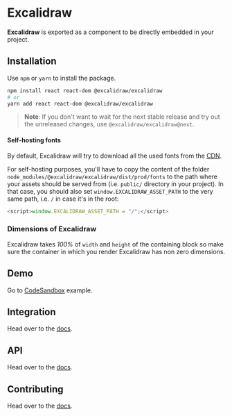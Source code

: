 # Excalidraw

**Excalidraw** is exported as a component to be directly embedded in your project.

## Installation

Use `npm` or `yarn` to install the package.

```bash
npm install react react-dom @excalidraw/excalidraw
# or
yarn add react react-dom @excalidraw/excalidraw
```

> **Note**: If you don't want to wait for the next stable release and try out the unreleased changes, use `@excalidraw/excalidraw@next`.

#### Self-hosting fonts

By default, Excalidraw will try to download all the used fonts from the [CDN](https://esm.run/@excalidraw/excalidraw/dist/prod).

For self-hosting purposes, you'll have to copy the content of the folder `node_modules/@excalidraw/excalidraw/dist/prod/fonts` to the path where your assets should be served from (i.e. `public/` directory in your project). In that case, you should also set `window.EXCALIDRAW_ASSET_PATH` to the very same path, i.e. `/` in case it's in the root:

```js
<script>window.EXCALIDRAW_ASSET_PATH = "/";</script>
```

### Dimensions of Excalidraw

Excalidraw takes _100%_ of `width` and `height` of the containing block so make sure the container in which you render Excalidraw has non zero dimensions.

## Demo

<!-- // TODO_V18: temp -->

Go to [CodeSandbox](https://codesandbox.io/p/sandbox/github/excalidraw/excalidraw/tree/mrazator/release-v18/examples/with-script-in-browser) example.

## Integration

Head over to the [docs](https://docs.excalidraw.com/docs/@excalidraw/excalidraw/integration).

## API

Head over to the [docs](https://docs.excalidraw.com/docs/@excalidraw/excalidraw/api).

## Contributing

Head over to the [docs](https://docs.excalidraw.com/docs/@excalidraw/excalidraw/contributing).
